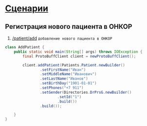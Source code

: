 # [Сценарии](../index.md)

## Регистрация нового пациента в ОНКОР

1. [/patient/add](../../methods/patient/add/examples/add.md) `добавление нового пациента в ОНКОР`

```java
class AddPatient {
    public static void main(String[] args) throws IOException {
        final ProtoBuffClient client = newProtoBuffClient();

        client.addPatient(Patients.Patient.newBuilder()
                .setFirstName("Иван")
                .setMiddleName("Иванович")
                .setLastName("Иванов")
                .setBirthDay("1901-01-01")
                .setPhones("+7 911")
                .setGender(Directories.DrPrsG.newBuilder()
                        .setId("1")
                        .build())
                .build());

    }
}
```